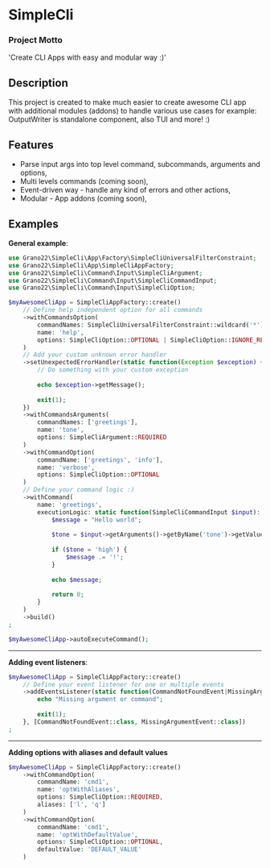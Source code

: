SimpleCli
===========

### Project Motto

'Create CLI Apps with easy and modular way :)'

## Description

This project is created to make much easier to create awesome CLI app with additional modules (addons) to
handle various use cases for example: OutputWriter is standalone component, also TUI and more! :)

## Features

* Parse input args into top level command, subcommands, arguments and options,
* Multi levels commands (coming soon),
* Event-driven way - handle any kind of errors and other actions,
* Modular - App addons (coming soon),

## Examples

__General example__:

```php
use Grano22\SimpleCli\App\Factory\SimpleCliUniversalFilterConstraint;
use Grano22\SimpleCli\App\SimpleCliAppFactory;
use Grano22\SimpleCli\Command\Input\SimpleCliArgument;
use Grano22\SimpleCli\Command\Input\SimpleCliCommandInput;
use Grano22\SimpleCli\Command\Input\SimpleCliOption;

$myAwesomeCliApp = SimpleCliAppFactory::create()
    // Define help independent option for all commands
    ->withCommandsOption(
        commandNames: SimpleCliUniversalFilterConstraint::wildcard('*'),
        name: 'help',
        options: SimpleCliOption::OPTIONAL | SimpleCliOption::IGNORE_REST_REQUIRED | SimpleCliOption::NEGABLE
    )
    // Add your custom unknown error handler
    ->setUnexpectedErrorHandler(static function(Exception $exception) {
        // Do something with your custom exception
        
        echo $exception->getMessage();
        
        exit(1);
    })
    ->withCommandsArguments(
        commandNames: ['greetings'],
        name: 'tone',
        options: SimpleCliArgument::REQUIRED
    )
    ->withCommandOption(
        commandName: ['greetings', 'info'],
        name: 'verbose',
        options: SimpleCliOption::OPTIONAL
    )
    // Define your command logic :)
    ->withCommand(
        name: 'greetings',
        executionLogic: static function(SimpleCliCommandInput $input): int {
            $message = "Hello world";
                    
            $tone = $input->getArguments()->getByName('tone')->getValue();
            
            if ($tone = 'high') {
                $message .= '!';
            }
            
            echo $message;
        
            return 0;
        }
    )
    ->build()
;

$myAwesomeCliApp->autoExecuteCommand();
```

---

__Adding event listeners__:

```php
$myAwesomeCliApp = SimpleCliAppFactory::create()
    // Define your event listener for one or multiple events
    ->addEventsListener(static function(CommandNotFoundEvent|MissingArgumentEvent $event) {
        echo "Missing argument or command";
        
        exit(1);
    }, [CommandNotFoundEvent::class, MissingArgumentEvent::class])
;
```

---

__Adding options with aliases and default values__

```php
$myAwesomeCliApp = SimpleCliAppFactory::create()
    ->withCommandOption(
        commandName: 'cmd1',
        name: 'optWithAliases',
        options: SimpleCliOption::REQUIRED,
        aliases: ['l', 'q']
    )
    ->withCommandOption(
        commandName: 'cmd1',
        name: 'optWithDefaultValue',
        options: SimpleCliOption::OPTIONAL,
        defaultValue: 'DEFAULT_VALUE'
    )
```
